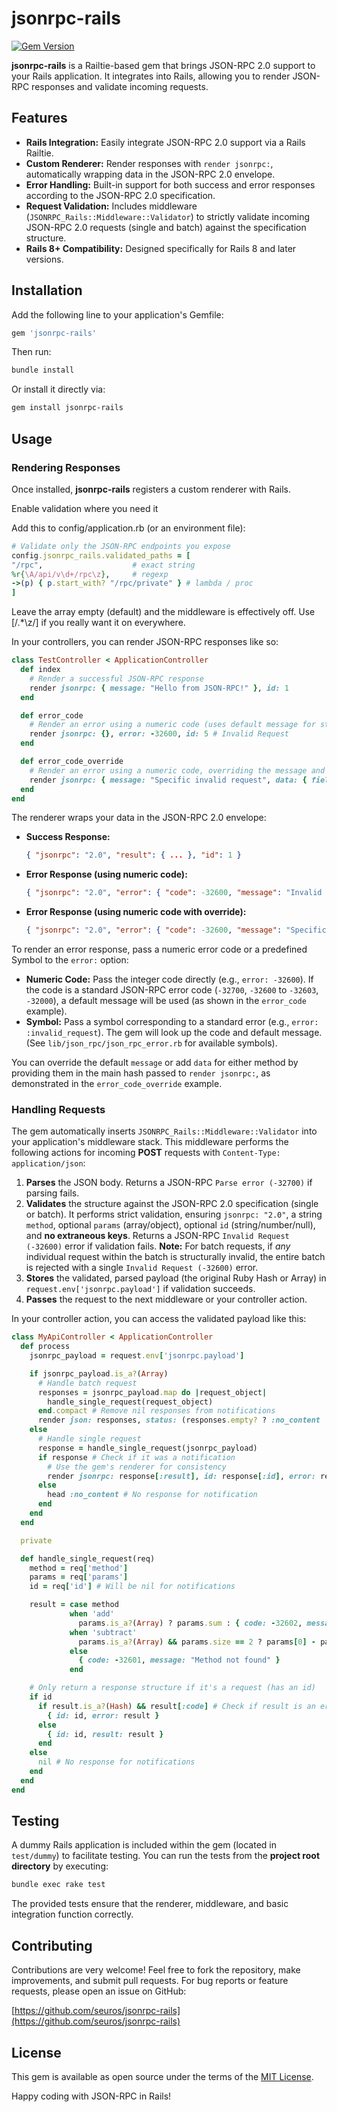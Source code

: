 # jsonrpc-rails

[![Gem Version](https://badge.fury.io/rb/jsonrpc-rails.svg)](https://badge.fury.io/rb/jsonrpc-rails)

**jsonrpc-rails** is a Railtie-based gem that brings JSON-RPC 2.0 support to your Rails application.
It integrates into Rails, allowing you to render JSON-RPC responses and validate incoming requests.

## Features

- **Rails Integration:** Easily integrate JSON-RPC 2.0 support via a Rails Railtie.
- **Custom Renderer:** Render responses with `render jsonrpc:`, automatically wrapping data in the JSON-RPC 2.0 envelope.
- **Error Handling:** Built-in support for both success and error responses according to the JSON-RPC 2.0 specification.
- **Request Validation:** Includes middleware (`JSONRPC_Rails::Middleware::Validator`) to strictly validate incoming JSON-RPC 2.0 requests (single and batch) against the specification structure.
- **Rails 8+ Compatibility:** Designed specifically for Rails 8 and later versions.

## Installation

Add the following line to your application's Gemfile:

```ruby
gem 'jsonrpc-rails'
```

Then run:

```bash
bundle install
```

Or install it directly via:

```bash
gem install jsonrpc-rails
```

## Usage

### Rendering Responses

Once installed, **jsonrpc-rails** registers a custom renderer with Rails. 

Enable validation where you need it

Add this to config/application.rb (or an environment file):
```ruby
# Validate only the JSON‑RPC endpoints you expose
config.jsonrpc_rails.validated_paths = [
"/rpc",                    # exact string
%r{\A/api/v\d+/rpc\z},     # regexp
->(p) { p.start_with? "/rpc/private" } # lambda / proc
]
```

Leave the array empty (default) and the middleware is effectively off.
Use [/.*\z/] if you really want it on everywhere.

In your controllers, you can render JSON-RPC responses like so:

```ruby
class TestController < ApplicationController
  def index
    # Render a successful JSON-RPC response
    render jsonrpc: { message: "Hello from JSON-RPC!" }, id: 1
  end

  def error_code
    # Render an error using a numeric code (uses default message for standard codes)
    render jsonrpc: {}, error: -32600, id: 5 # Invalid Request
  end

  def error_code_override
    # Render an error using a numeric code, overriding the message and adding data
    render jsonrpc: { message: "Specific invalid request", data: { field: "xyz" } }, error: -32600, id: 6
  end
end
```

The renderer wraps your data in the JSON-RPC 2.0 envelope:
- **Success Response:**
  ```json
  { "jsonrpc": "2.0", "result": { ... }, "id": 1 }
  ```
- **Error Response (using numeric code):**
  ```json
  { "jsonrpc": "2.0", "error": { "code": -32600, "message": "Invalid Request" }, "id": 5 }
  ```
- **Error Response (using numeric code with override):**
  ```json
  { "jsonrpc": "2.0", "error": { "code": -32600, "message": "Specific invalid request", "data": { "field": "xyz" } }, "id": 6 }
  ```

To render an error response, pass a numeric error code or a predefined Symbol to the `error:` option:
- **Numeric Code:** Pass the integer code directly (e.g., `error: -32600`). If the code is a standard JSON-RPC error code (`-32700`, `-32600` to `-32603`, `-32000`), a default message will be used (as shown in the `error_code` example).
- **Symbol:** Pass a symbol corresponding to a standard error (e.g., `error: :invalid_request`). The gem will look up the code and default message. (See `lib/json_rpc/json_rpc_error.rb` for available symbols).

You can override the default `message` or add `data` for either method by providing them in the main hash passed to `render jsonrpc:`, as demonstrated in the `error_code_override` example.

### Handling Requests

The gem automatically inserts `JSONRPC_Rails::Middleware::Validator` into your application's middleware stack. This middleware performs the following actions for incoming **POST** requests with `Content-Type: application/json`:

1.  **Parses** the JSON body. Returns a JSON-RPC `Parse error (-32700)` if parsing fails.
2.  **Validates** the structure against the JSON-RPC 2.0 specification (single or batch). It performs strict validation, ensuring `jsonrpc: "2.0"`, a string `method`, optional `params` (array/object), optional `id` (string/number/null), and **no extraneous keys**. Returns a JSON-RPC `Invalid Request (-32600)` error if validation fails. **Note:** For batch requests, if *any* individual request within the batch is structurally invalid, the entire batch is rejected with a single `Invalid Request (-32600)` error.
3.  **Stores** the validated, parsed payload (the original Ruby Hash or Array) in `request.env['jsonrpc.payload']` if validation succeeds.
4.  **Passes** the request to the next middleware or your controller action.

In your controller action, you can access the validated payload like this:

```ruby
class MyApiController < ApplicationController
  def process
    jsonrpc_payload = request.env['jsonrpc.payload']

    if jsonrpc_payload.is_a?(Array)
      # Handle batch request
      responses = jsonrpc_payload.map do |request_object|
        handle_single_request(request_object)
      end.compact # Remove nil responses from notifications
      render json: responses, status: (responses.empty? ? :no_content : :ok)
    else
      # Handle single request
      response = handle_single_request(jsonrpc_payload)
      if response # Check if it was a notification
        # Use the gem's renderer for consistency
        render jsonrpc: response[:result], id: response[:id], error: response.key?(:error) ? response[:error] : nil
      else
        head :no_content # No response for notification
      end
    end
  end

  private

  def handle_single_request(req)
    method = req['method']
    params = req['params']
    id = req['id'] # Will be nil for notifications

    result = case method
             when 'add'
               params.is_a?(Array) ? params.sum : { code: -32602, message: "Invalid params" }
             when 'subtract'
               params.is_a?(Array) && params.size == 2 ? params[0] - params[1] : { code: -32602, message: "Invalid params" }
             else
               { code: -32601, message: "Method not found" }
             end

    # Only return a response structure if it's a request (has an id)
    if id
      if result.is_a?(Hash) && result[:code] # Check if result is an error hash
        { id: id, error: result }
      else
        { id: id, result: result }
      end
    else
      nil # No response for notifications
    end
  end
end
```

## Testing

A dummy Rails application is included within the gem (located in `test/dummy`) to facilitate testing. You can run the tests from the **project root directory** by executing:

```bash
bundle exec rake test
```

The provided tests ensure that the renderer, middleware, and basic integration function correctly.

## Contributing

Contributions are very welcome! Feel free to fork the repository, make improvements, and submit pull requests. For bug reports or feature requests, please open an issue on GitHub:

[https://github.com/seuros/jsonrpc-rails](https://github.com/seuros/jsonrpc-rails)

## License

This gem is available as open source under the terms of the [MIT License](https://opensource.org/licenses/MIT).

Happy coding with JSON-RPC in Rails!
